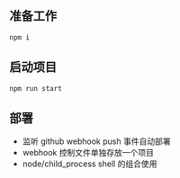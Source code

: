 ## 准备工作
```
npm i
```
## 启动项目
```
npm run start
```

## 部署
- 监听 github webhook push 事件自动部署
- webhook 控制文件单独存放一个项目
- node/child_process shell 的组合使用
